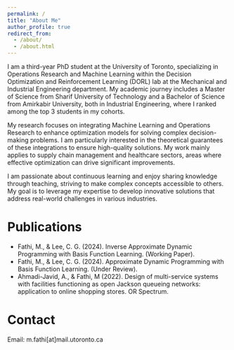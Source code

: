 ```yaml
---
permalink: /
title: "About Me"
author_profile: true
redirect_from: 
  - /about/
  - /about.html
---
```

I am a third-year PhD student at the University of Toronto, specializing in Operations Research and Machine Learning within the Decision Optimization and Reinforcement Learning (DORL) lab at the Mechanical and Industrial Engineering department. My academic journey includes a Master of Science from Sharif University of Technology and a Bachelor of Science from Amirkabir University, both in Industrial Engineering, where I ranked among the top 3 students in my cohorts.

My research focuses on integrating Machine Learning and Operations Research to enhance optimization models for solving complex decision-making problems. I am particularly interested in the theoretical guarantees of these integrations to ensure high-quality solutions. My work mainly applies to supply chain management and healthcare sectors, areas where effective optimization can drive significant improvements.

I am passionate about continuous learning and enjoy sharing knowledge through teaching, striving to make complex concepts accessible to others. My goal is to leverage my expertise to develop innovative solutions that address real-world challenges in various industries.



Publications
======
* Fathi, M., & Lee, C. G. (2024). Inverse Approximate Dynamic Programming with Basis Function Learning. (Working Paper).
* Fathi, M., & Lee, C. G. (2024). Approximate Dynamic Programming with Basis Function Learning. (Under Review).
* Ahmadi-Javid, A., & Fathi, M (2022). Design of multi-service systems with facilities functioning as open Jackson queueing networks: application to online shopping stores. OR Spectrum.



Contact
======
Email: m.fathi[at]mail.utoronto.ca